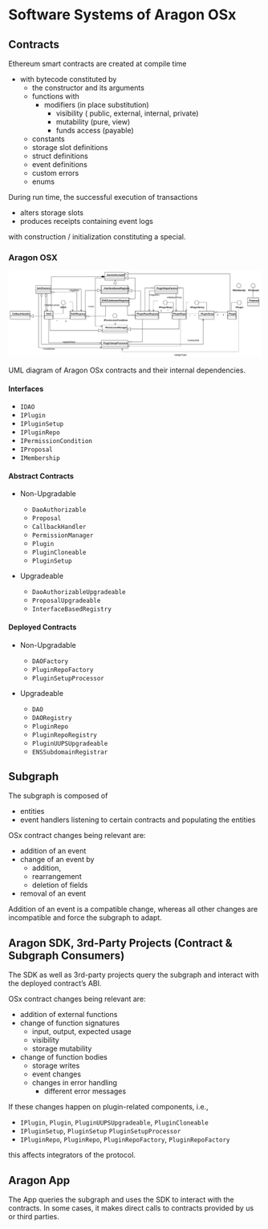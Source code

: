 # Software Systems of Aragon OSx

## Contracts

Ethereum smart contracts are created at compile time

- with bytecode constituted by
  - the constructor and its arguments
  - functions with
    - modifiers (in place substitution)
      - visibility ( public, external, internal, private)
      - mutability (pure, view)
      - funds access (payable)
  - constants
  - storage slot definitions
  - struct definitions
  - event definitions
  - custom errors
  - enums

During run time, the successful execution of transactions

- alters storage slots
- produces receipts containing event logs

with construction / initialization constituting a special.

### Aragon OSX

<div class="center-column">

![UML diagram of Aragon OSx contracts and their internal dependencies.](aragon-osx.svg)

<p class="caption">
  UML diagram of Aragon OSx contracts and their internal dependencies.
</p>

</div>

#### Interfaces

- `IDAO`
- `IPlugin`
- `IPluginSetup`
- `IPluginRepo`
- `IPermissionCondition`
- `IProposal`
- `IMembership`

#### Abstract Contracts

- Non-Upgradable

  - `DaoAuthorizable`
  - `Proposal`
  - `CallbackHandler`
  - `PermissionManager`
  - `Plugin`
  - `PluginCloneable`
  - `PluginSetup`

- Upgradeable

  - `DaoAuthorizableUpgradeable`
  - `ProposalUpgradeable`
  - `InterfaceBasedRegistry`

#### Deployed Contracts

- Non-Upgradable

  - `DAOFactory`
  - `PluginRepoFactory`
  - `PluginSetupProcessor`

- Upgradeable

  - `DAO`
  - `DAORegistry`
  - `PluginRepo`
  - `PluginRepoRegistry`
  - `PluginUUPSUpgradeable`
  - `ENSSubdomainRegistrar`

## Subgraph

The subgraph is composed of

- entities
- event handlers listening to certain contracts and populating the entities

OSx contract changes being relevant are:

- addition of an event
- change of an event by
  - addition,
  - rearrangement
  - deletion of fields
- removal of an event

Addition of an event is a compatible change, whereas all other changes are incompatible and force the subgraph to adapt.

## Aragon SDK, 3rd-Party Projects (Contract & Subgraph Consumers)

The SDK as well as 3rd-party projects query the subgraph and interact with the deployed contract’s ABI.

OSx contract changes being relevant are:

- addition of external functions
- change of function signatures
  - input, output, expected usage
  - visibility
  - storage mutability
- change of function bodies
  - storage writes
  - event changes
  - changes in error handling
    - different error messages

If these changes happen on plugin-related components, i.e.,

- `IPlugin`, `Plugin`, `PluginUUPSUpgradeable`, `PluginCloneable`
- `IPluginSetup`, `PluginSetup` `PluginSetupProcessor`
- `IPluginRepo`, `PluginRepo`, `PluginRepoFactory`, `PluginRepoFactory`

this affects integrators of the protocol.

## Aragon App

The App queries the subgraph and uses the SDK to interact with the contracts.
In some cases, it makes direct calls to contracts provided by us or third parties.
